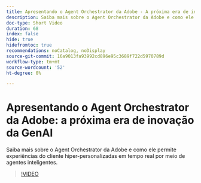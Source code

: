 ```yaml
---
title: Apresentando o Agent Orchestrator da Adobe - A próxima era de inovação da GenAI
description: Saiba mais sobre o Agent Orchestrator da Adobe e como ele permite experiências do cliente hiper-personalizadas em tempo real por meio de agentes inteligentes.
doc-type: Short Video
duration: 68
index: false
hide: true
hidefromtoc: true
recommendations: noCatalog, noDisplay
source-git-commit: 16a9013fa93992cd896e95c3689f722d5970789d
workflow-type: tm+mt
source-wordcount: '52'
ht-degree: 0%

---
```



# Apresentando o Agent Orchestrator da Adobe: a próxima era de inovação da GenAI

Saiba mais sobre o Agent Orchestrator da Adobe e como ele permite experiências do cliente hiper-personalizadas em tempo real por meio de agentes inteligentes.

<!-- 62_S653_3442539_67_introducing-adobes-agent-orchestrator-the-next-era-of-genai-innovation -->
>[!VIDEO](https://video.tv.adobe.com/v/3458307/?learn=on&enablevpops=true)
